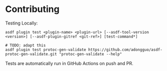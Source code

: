 # Contributing

Testing Locally:

```shell
asdf plugin test <plugin-name> <plugin-url> [--asdf-tool-version <version>] [--asdf-plugin-gitref <git-ref>] [test-command*]

# TODO: adapt this
asdf plugin test protoc-gen-validate https://github.com/adongguo/asdf-protoc-gen-validate.git "protoc-gen-validate --help"
```

Tests are automatically run in GitHub Actions on push and PR.
